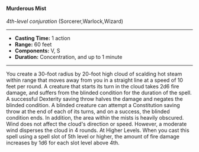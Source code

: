 #### Murderous Mist
*4th-level conjuration* (Sorcerer,Warlock,Wizard)
___
- **Casting Time:** 1 action
- **Range:** 60 feet
- **Components:** V, S
- **Duration:** Concentration, and up to 1 minute
---
You create a 30-foot radius by 20-foot high cloud of
scalding hot steam within range that moves away
from you in a straight line at a speed of 10 feet per
round.
A creature that starts its turn in the cloud takes
2d6 fire damage, and suffers from the blinded
condition for the duration of the spell. A successful
Dexterity saving throw halves the damage and
negates the blinded condition. A blinded creature
can attempt a Constitution saving throw at the end
of each of its turns, and on a success, the blinded
condition ends.
In addition, the area within the mists is heavily
obscured. Wind does not affect the cloud's direction
or speed. However, a moderate wind disperses the
cloud in 4 rounds.
At Higher Levels.  When you cast this spell using
a spell slot of 5th level or higher, the amount of fire
damage increases by 1d6 for each slot level above
4th.
